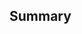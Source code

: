 <div id="title">

## Summary
</div>

<div id="body">

<include src="recap/unit-inParent-asPanel.md" boilerplate />

</div>